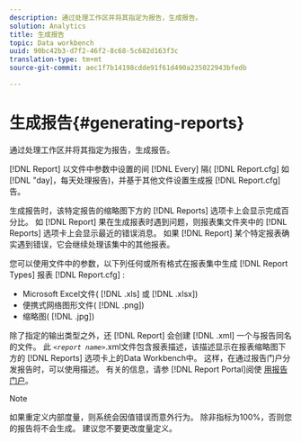 ```yaml
---
description: 通过处理工作区并将其指定为报告，生成报告。
solution: Analytics
title: 生成报告
topic: Data workbench
uuid: 90bc42b3-d7f2-46f2-8c68-5c682d163f3c
translation-type: tm+mt
source-git-commit: aec1f7b14198cdde91f61d490a235022943bfedb

---
```



# 生成报告{#generating-reports}

通过处理工作区并将其指定为报告，生成报告。

[!DNL Report] 以文件中参数中设置的间 [!DNL Every] 隔( [!DNL Report.cfg] 如 [!DNL "day]，每天处理报告)，并基于其他文件设置生成报 [!DNL Report.cfg] 告。

生成报告时，该特定报告的缩略图下方的 [!DNL Reports] 选项卡上会显示完成百分比。 如 [!DNL Report] 果在生成报表时遇到问题，则报表集文件夹中的 [!DNL Reports] 选项卡上会显示最近的错误消息。 如果 [!DNL Report] 某个特定报表确实遇到错误，它会继续处理该集中的其他报表。

您可以使用文件中的参数，以下列任何或所有格式在报表集中生成 [!DNL Report Types] 报表 [!DNL Report.cfg] :

* Microsoft Excel文件( [!DNL .xls] 或 [!DNL .xlsx])
* 便携式网络图形文件( [!DNL .png])
* 缩略图( [!DNL .jpg])

除了指定的输出类型之外，还 [!DNL Report] 会创建 [!DNL .xml] 一个与报告同名的文件。 此 *`<report name>`*.xml文件包含报表描述，该描述显示在报表缩略图下方的 [!DNL Reports] 选项卡上的Data Workbench中。 这样，在通过报告门户分发报告时，可以使用描述。 有关的信息，请参 [!DNL Report Portal]阅使 [用报告门户](../../home/c-rpt-oview/c-rpt-portal/c-rpt-portal.md#concept-f692210cad494c00865dbf325eb5ed35)。

>[!NOTE]
>
>如果重定义内部度量，则系统会因值错误而意外行为。 除非指标为100%，否则您的报告将不会生成。 建议您不要更改度量定义。
